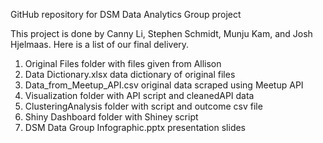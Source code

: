 GitHub repository for DSM Data Analytics Group project

This project is done by Canny Li, Stephen Schmidt, Munju Kam, and Josh Hjelmaas.
Here is a list of our final delivery.

1) Original Files            folder with files given from Allison
2) Data Dictionary.xlsx      data dictionary of original files
3) Data_from_Meetup_API.csv  original data scraped using Meetup API
4) Visualization             folder with API script and cleanedAPI data
5) ClusteringAnalysis        folder with script and outcome csv file 
6) Shiny Dashboard           folder with Shiney script
7) DSM Data Group Infographic.pptx     presentation slides

